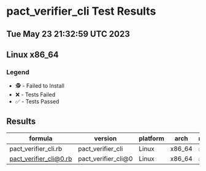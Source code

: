 # pact_verifier_cli Test Results
## Tue May 23 21:32:59 UTC 2023
## Linux x86_64
### Legend
- 🕵️ - Failed to Install
- ❌ - Tests Failed
- ✅ - Tests Passed

## Results
| formula | version | platform | arch | result |
| ------- | ------- | -------- | ---- | ------ |
| pact_verifier_cli.rb | pact_verifier_cli | Linux | x86_64 | ✅ |
| pact_verifier_cli@0.rb | pact_verifier_cli@0 | Linux | x86_64 | ✅ |
